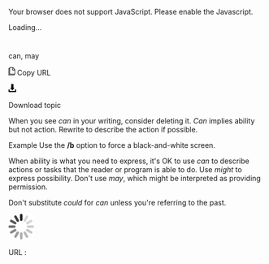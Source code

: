 Your browser does not support JavaScript. Please enable the Javascript.

Loading...

# 

can, may

![Copy URL](can-may_files/Copy.png)
Copy URL

![Download](can-may_files/Download.png)

Download topic

When you see *can* in your writing, consider deleting it. *Can* implies ability but not action. Rewrite to describe the action if possible. 

Example Use the **/b**  option to force a black-and-white screen.

When ability is what you need to express, it's OK to use *can* to describe actions or tasks that the reader or program is able to do. Use *might* to express possibility. Don't use *may*, which might be interpreted as providing permission.

Don't substitute *could* for *can* unless you're referring to the past. 

![In progress](can-may_files/activity-large.gif)

URL :
